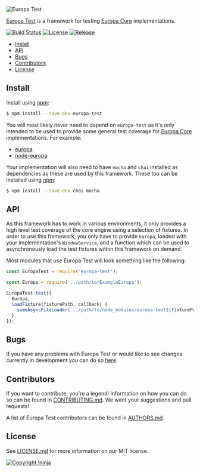 ![Europa Test](https://cdn.rawgit.com/NotNinja/europa-branding/master/assets/banner/europa-test/europa-test-banner-710x200.png)

[Europa Test](https://github.com/NotNinja/europa/tree/master/packages/europa-test) is a framework for testing
[Europa Core](https://github.com/NotNinja/europa/tree/master/packages/europa-core) implementations.

[![Build Status](https://img.shields.io/travis/NotNinja/europa/develop.svg?style=flat-square)](https://travis-ci.org/NotNinja/europa)
[![License](https://img.shields.io/github/license/NotNinja/europa.svg?style=flat-square)](https://github.com/NotNinja/europa/blob/master/LICENSE.md)
[![Release](https://img.shields.io/github/release/NotNinja/europa.svg?style=flat-square)](https://github.com/NotNinja/europa/tree/master/packages/europa-test)

* [Install](#install)
* [API](#api)
* [Bugs](#bugs)
* [Contributors](#contributors)
* [License](#license)

## Install

Install using [npm](https://www.npmjs.com):

``` bash
$ npm install --save-dev europa-test
```

You will most likely never need to depend on `europa-test` as it's only intended to be used to provide some general test
coverage for [Europa Core](https://github.com/NotNinja/europa/tree/master/packages/europa-core) implementations. For
example:

* [europa](https://github.com/NotNinja/europa/tree/master/packages/europa)
* [node-europa](https://github.com/NotNinja/europa/tree/master/packages/node-europa)

Your implementation will also need to have `mocha` and `chai` installed as dependencies as these are used by this
framework. These too can be installed using [npm](https://www.npmjs.com):

``` bash
$ npm install --save-dev chai mocha
```

## API

As this framework has to work in various environments, it only provides a high level test coverage of the core engine
using a selection of fixtures. In order to use this framework, you only have to provide `Europa`, loaded with your
implementation's `WindowService`, and a function which can be used to asynchronously load the test fixtures within this
framework on demand.

Most modules that use Europa Test will look something like the following:

``` javascript
const EuropaTest = require('europa-test');

const Europa = require('../path/to/ExampleEuropa');

EuropaTest.test({
  Europa,
  loadFixture(fixturePath, callback) {
    someAsyncFileLoader(`../path/to/node_modules/europa-test${fixturePath}`, callback);
  }
});
```

## Bugs

If you have any problems with Europa Test or would like to see changes currently in development you can do so
[here](https://github.com/NotNinja/europa/issues).

## Contributors

If you want to contribute, you're a legend! Information on how you can do so can be found in
[CONTRIBUTING.md](https://github.com/NotNinja/europa/blob/master/CONTRIBUTING.md). We want your suggestions and pull
requests!

A list of Europa Test contributors can be found in
[AUTHORS.md](https://github.com/NotNinja/europa/blob/master/AUTHORS.md).

## License

See [LICENSE.md](https://github.com/NotNinja/europa/raw/master/LICENSE.md) for more information on our MIT license.

[![Copyright !ninja](https://cdn.rawgit.com/NotNinja/branding/master/assets/copyright/base/not-ninja-copyright-186x25.png)](https://not.ninja)
